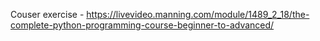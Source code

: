 Couser exercise - https://livevideo.manning.com/module/1489_2_18/the-complete-python-programming-course-beginner-to-advanced/
